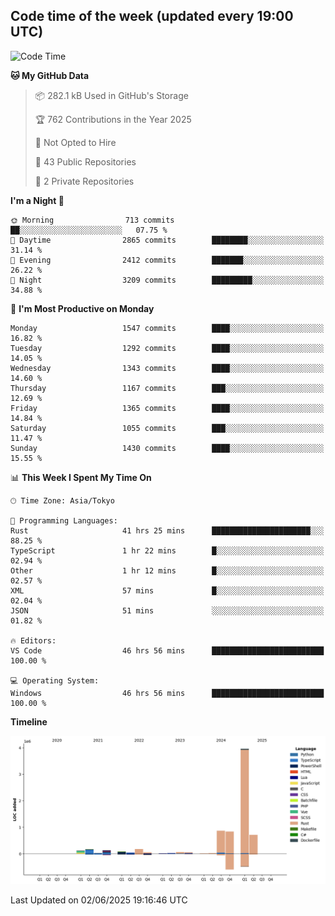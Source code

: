 ## Code time of the week (updated every 19:00 UTC)

<!--START_SECTION:waka-->
![Code Time](http://img.shields.io/badge/Code%20Time-4%2C940%20hrs%2012%20mins-blue)

**🐱 My GitHub Data** 

> 📦 282.1 kB Used in GitHub's Storage 
 > 
> 🏆 762 Contributions in the Year 2025
 > 
> 🚫 Not Opted to Hire
 > 
> 📜 43 Public Repositories 
 > 
> 🔑 2 Private Repositories 
 > 
**I'm a Night 🦉** 

```text
🌞 Morning                713 commits         ██░░░░░░░░░░░░░░░░░░░░░░░   07.75 % 
🌆 Daytime                2865 commits        ████████░░░░░░░░░░░░░░░░░   31.14 % 
🌃 Evening                2412 commits        ███████░░░░░░░░░░░░░░░░░░   26.22 % 
🌙 Night                  3209 commits        █████████░░░░░░░░░░░░░░░░   34.88 % 
```
📅 **I'm Most Productive on Monday** 

```text
Monday                   1547 commits        ████░░░░░░░░░░░░░░░░░░░░░   16.82 % 
Tuesday                  1292 commits        ████░░░░░░░░░░░░░░░░░░░░░   14.05 % 
Wednesday                1343 commits        ████░░░░░░░░░░░░░░░░░░░░░   14.60 % 
Thursday                 1167 commits        ███░░░░░░░░░░░░░░░░░░░░░░   12.69 % 
Friday                   1365 commits        ████░░░░░░░░░░░░░░░░░░░░░   14.84 % 
Saturday                 1055 commits        ███░░░░░░░░░░░░░░░░░░░░░░   11.47 % 
Sunday                   1430 commits        ████░░░░░░░░░░░░░░░░░░░░░   15.55 % 
```


📊 **This Week I Spent My Time On** 

```text
🕑︎ Time Zone: Asia/Tokyo

💬 Programming Languages: 
Rust                     41 hrs 25 mins      ██████████████████████░░░   88.25 % 
TypeScript               1 hr 22 mins        █░░░░░░░░░░░░░░░░░░░░░░░░   02.94 % 
Other                    1 hr 12 mins        █░░░░░░░░░░░░░░░░░░░░░░░░   02.57 % 
XML                      57 mins             █░░░░░░░░░░░░░░░░░░░░░░░░   02.04 % 
JSON                     51 mins             ░░░░░░░░░░░░░░░░░░░░░░░░░   01.82 % 

🔥 Editors: 
VS Code                  46 hrs 56 mins      █████████████████████████   100.00 % 

💻 Operating System: 
Windows                  46 hrs 56 mins      █████████████████████████   100.00 % 
```

**Timeline**

![Lines of Code chart](https://raw.githubusercontent.com/SARDONYX-sard/SARDONYX-sard/main/assets/bar_graph.png)


 Last Updated on 02/06/2025 19:16:46 UTC
<!--END_SECTION:waka-->